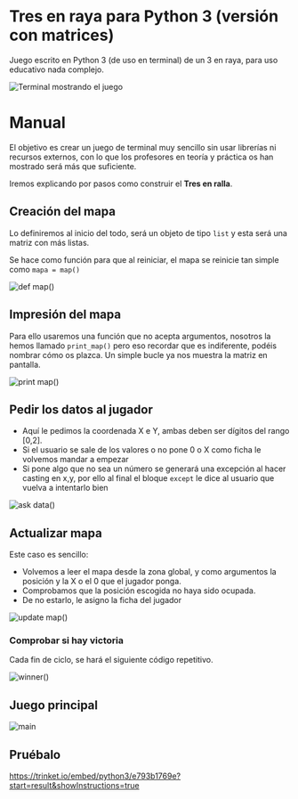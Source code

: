 # Tres en raya para Python 3 (versión con matrices)
Juego escrito en Python 3 (de uso en terminal) de un 3 en raya, para uso educativo nada complejo.

![Terminal mostrando el juego](https://raw.githubusercontent.com/peseoane/Tres-en-raya/3bf95f78d7cf093b766fb2583c1e4b73a3eb35fa/carbon%20(1).svg)

# Manual

El objetivo es crear un juego de terminal muy sencillo sin usar librerías ni recursos externos, con lo que los profesores en teoría y práctica os han mostrado será más que suficiente.

Iremos explicando por pasos como construir el **Tres en ralla**.

## Creación del mapa

Lo definiremos al inicio del todo, será un objeto de tipo `list` y esta será una matriz con más listas.

Se hace como función para que al reiniciar, el mapa se reinicie tan simple como `mapa = map()`

![def map()](https://raw.githubusercontent.com/peseoane/Tres-en-raya/9e43ec0c12ee5afd5e66ef07fc658acb51b53f87/def%20map().svg)

## Impresión del mapa

Para ello usaremos una función que no acepta argumentos, nosotros la hemos llamado `print_map()` pero eso recordar que es indiferente, podéis nombrar cómo os plazca. Un simple bucle ya nos muestra la matriz en pantalla.

![print map()](https://raw.githubusercontent.com/peseoane/Tres-en-raya/ac1a427f8aad70c8f3d25ff5ecdf61f715f584b8/update%20map().svg)

## Pedir los datos al jugador

* Aquí le pedimos la coordenada X e Y, ambas deben ser dígitos del rango [0,2].
* Si el usuario se sale de los valores o no pone 0 o X como ficha le volvemos mandar a empezar
* Si pone algo que no sea un número se generará una excepción al hacer casting en x,y, por ello al final el bloque `except`  le dice al usuario que vuelva a intentarlo bien

![ask data()](https://raw.githubusercontent.com/peseoane/Tres-en-raya/9e43ec0c12ee5afd5e66ef07fc658acb51b53f87/ask%20data()%20(1).svg)

## Actualizar mapa

Este caso es sencillo:

* Volvemos a leer el mapa desde la zona global, y como argumentos la posición y la X o el 0 que el jugador ponga.
* Comprobamos que la posición escogida no haya sido ocupada.
* De no estarlo, le asigno la ficha del jugador

![update map()](https://raw.githubusercontent.com/peseoane/Tres-en-raya/9e43ec0c12ee5afd5e66ef07fc658acb51b53f87/update%20map().svg)

### Comprobar si hay victoria

Cada fin de ciclo, se hará el siguiente código repetitivo.

![winner()](https://raw.githubusercontent.com/peseoane/Tres-en-raya/9e43ec0c12ee5afd5e66ef07fc658acb51b53f87/winner().svg)

## Juego principal

![main](https://raw.githubusercontent.com/peseoane/Tres-en-raya/9e43ec0c12ee5afd5e66ef07fc658acb51b53f87/main.svg)

## Pruébalo

https://trinket.io/embed/python3/e793b1769e?start=result&showInstructions=true
